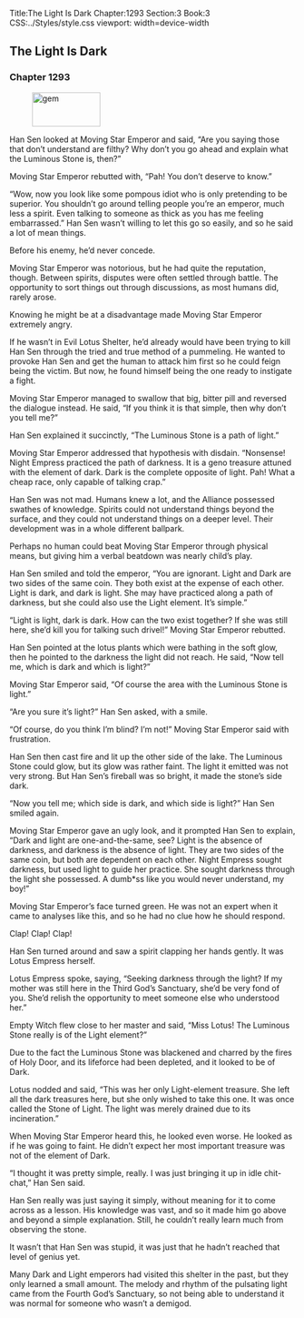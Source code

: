 Title:The Light Is Dark 
Chapter:1293 
Section:3 
Book:3 
CSS:../Styles/style.css 
viewport: width=device-width
  
## The Light Is Dark
### Chapter 1293
  
<figure>
	<img src="../Images/gem.gif" alt="gem" id="gem" width="120" height="60" />
</figure>
  

  
Han Sen looked at Moving Star Emperor and said, “Are you saying those that don’t understand are filthy? Why don’t you go ahead and explain what the Luminous Stone is, then?”

Moving Star Emperor rebutted with, “Pah! You don’t deserve to know.”

“Wow, now you look like some pompous idiot who is only pretending to be superior. You shouldn’t go around telling people you’re an emperor, much less a spirit. Even talking to someone as thick as you has me feeling embarrassed.” Han Sen wasn’t willing to let this go so easily, and so he said a lot of mean things.

Before his enemy, he’d never concede.

Moving Star Emperor was notorious, but he had quite the reputation, though. Between spirits, disputes were often settled through battle. The opportunity to sort things out through discussions, as most humans did, rarely arose.

Knowing he might be at a disadvantage made Moving Star Emperor extremely angry.

If he wasn’t in Evil Lotus Shelter, he’d already would have been trying to kill Han Sen through the tried and true method of a pummeling. He wanted to provoke Han Sen and get the human to attack him first so he could feign being the victim. But now, he found himself being the one ready to instigate a fight.

Moving Star Emperor managed to swallow that big, bitter pill and reversed the dialogue instead. He said, “If you think it is that simple, then why don’t you tell me?”

Han Sen explained it succinctly, “The Luminous Stone is a path of light.”

Moving Star Emperor addressed that hypothesis with disdain. “Nonsense! Night Empress practiced the path of darkness. It is a geno treasure attuned with the element of dark. Dark is the complete opposite of light. Pah! What a cheap race, only capable of talking crap.”

Han Sen was not mad. Humans knew a lot, and the Alliance possessed swathes of knowledge. Spirits could not understand things beyond the surface, and they could not understand things on a deeper level. Their development was in a whole different ballpark.

Perhaps no human could beat Moving Star Emperor through physical means, but giving him a verbal beatdown was nearly child’s play.

Han Sen smiled and told the emperor, “You are ignorant. Light and Dark are two sides of the same coin. They both exist at the expense of each other. Light is dark, and dark is light. She may have practiced along a path of darkness, but she could also use the Light element. It’s simple.”

“Light is light, dark is dark. How can the two exist together? If she was still here, she’d kill you for talking such drivel!” Moving Star Emperor rebutted.

Han Sen pointed at the lotus plants which were bathing in the soft glow, then he pointed to the darkness the light did not reach. He said, “Now tell me, which is dark and which is light?”

Moving Star Emperor said, “Of course the area with the Luminous Stone is light.”

“Are you sure it’s light?” Han Sen asked, with a smile.

“Of course, do you think I’m blind? I’m not!” Moving Star Emperor said with frustration.

Han Sen then cast fire and lit up the other side of the lake. The Luminous Stone could glow, but its glow was rather faint. The light it emitted was not very strong. But Han Sen’s fireball was so bright, it made the stone’s side dark.

“Now you tell me; which side is dark, and which side is light?” Han Sen smiled again.

Moving Star Emperor gave an ugly look, and it prompted Han Sen to explain, “Dark and light are one-and-the-same, see? Light is the absence of darkness, and darkness is the absence of light. They are two sides of the same coin, but both are dependent on each other. Night Empress sought darkness, but used light to guide her practice. She sought darkness through the light she possessed. A dumb*ss like you would never understand, my boy!”

Moving Star Emperor’s face turned green. He was not an expert when it came to analyses like this, and so he had no clue how he should respond.

Clap! Clap! Clap!

Han Sen turned around and saw a spirit clapping her hands gently. It was Lotus Empress herself.

Lotus Empress spoke, saying, “Seeking darkness through the light? If my mother was still here in the Third God’s Sanctuary, she’d be very fond of you. She’d relish the opportunity to meet someone else who understood her.”

Empty Witch flew close to her master and said, “Miss Lotus! The Luminous Stone really is of the Light element?”

Due to the fact the Luminous Stone was blackened and charred by the fires of Holy Door, and its lifeforce had been depleted, and it looked to be of Dark.

Lotus nodded and said, “This was her only Light-element treasure. She left all the dark treasures here, but she only wished to take this one. It was once called the Stone of Light. The light was merely drained due to its incineration.”

When Moving Star Emperor heard this, he looked even worse. He looked as if he was going to faint. He didn’t expect her most important treasure was not of the element of Dark.

“I thought it was pretty simple, really. I was just bringing it up in idle chit-chat,” Han Sen said.

Han Sen really was just saying it simply, without meaning for it to come across as a lesson. His knowledge was vast, and so it made him go above and beyond a simple explanation. Still, he couldn’t really learn much from observing the stone.

It wasn’t that Han Sen was stupid, it was just that he hadn’t reached that level of genius yet.

Many Dark and Light emperors had visited this shelter in the past, but they only learned a small amount. The melody and rhythm of the pulsating light came from the Fourth God’s Sanctuary, so not being able to understand it was normal for someone who wasn’t a demigod.
